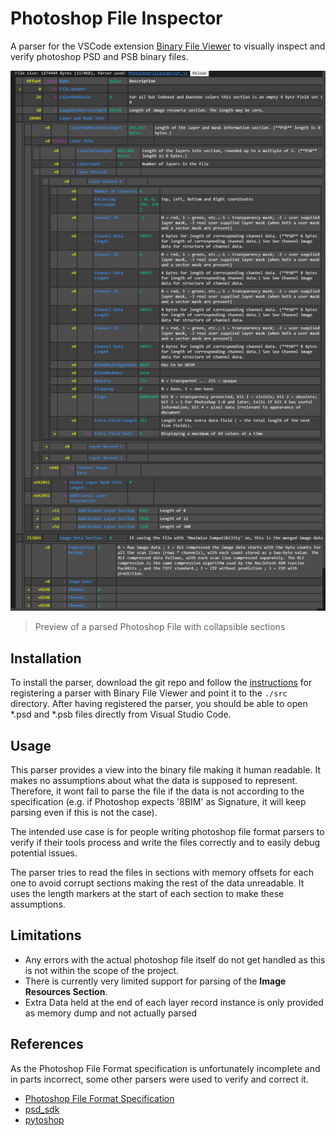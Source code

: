 # Photoshop File Inspector

A parser for the VSCode extension [Binary File Viewer](https://github.com/maziac/binary-file-viewer) to visually inspect and verify photoshop PSD and PSB binary files.

![PhotoshopFileInspector](./docs/images/PhotoshopFileInspector.png)
> Preview of a parsed Photoshop File with collapsible sections

## Installation

To install the parser, download the git repo and follow the [instructions](https://github.com/maziac/binary-file-viewer/blob/main/assets/local/help/help.md#parser-path) for registering a parser with Binary File Viewer and point it to the `./src` directory. After having registered the parser, you should be able to open *.psd and *.psb files directly from Visual Studio Code.

## Usage

This parser provides a view into the binary file making it human readable. It makes no assumptions about what the data is supposed to represent. Therefore, it wont fail to parse the file if the data is not according to the specification (e.g. if Photoshop expects '8BIM' as Signature, it will keep parsing even if this is not the case).

The intended use case is for people writing photoshop file format parsers to verify if their tools process and write the files correctly and to easily debug potential issues.

The parser tries to read the files in sections with memory offsets for each one to avoid corrupt sections making the rest of the data unreadable. It uses the length markers at the start of each section to make these assumptions.

## Limitations

- Any errors with the actual photoshop file itself do not get handled as this is not within the scope of the project.
- There is currently very limited support for parsing of the **Image Resources Section**.
- Extra Data held at the end of each layer record instance is only provided as memory dump and not actually parsed

## References

As the Photoshop File Format specification is unfortunately incomplete and in parts incorrect, some other parsers were used to verify and correct it.

- [Photoshop File Format Specification](https://www.adobe.com/devnet-apps/photoshop/fileformatashtml/)
- [psd_sdk](https://github.com/MolecularMatters/psd_sdk)
- [pytoshop](https://github.com/mdboom/pytoshop)